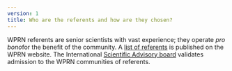 ```yaml
---
version: 1
title: Who are the referents and how are they chosen?
---
```


WPRN referents are senior scientists with vast experience; they operate *pro bono*for the benefit of the community. A [list of referents](https://wprn.org/referent_list) is published on the WPRN website. The International [Scientific Advisory board](https://wprn.org/advisory_board) validates admission to the WPRN communities of referents.
